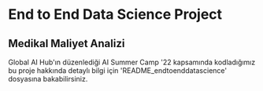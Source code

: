 # End to End Data Science Project
## Medikal Maliyet Analizi

Global AI Hub'ın düzenlediği AI Summer Camp '22 kapsamında kodladığımız bu proje hakkında detaylı bilgi için 'README_endtoenddatascience' dosyasına bakabilirsiniz.
